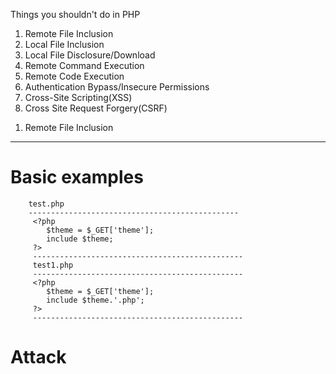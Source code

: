 Things you shouldn't do in PHP

1. Remote File Inclusion
2. Local File Inclusion
3. Local File Disclosure/Download
4. Remote Command Execution
5. Remote Code Execution
6. Authentication Bypass/Insecure Permissions
7. Cross-Site Scripting(XSS)
8. Cross Site Request Forgery(CSRF)

1) Remote File Inclusion
------------------------
Basic examples
==============
		test.php
		-----------------------------------------------
		 <?php
		 	$theme = $_GET['theme'];
		 	include $theme;
		 ?>
		 -----------------------------------------------
		 test1.php
		 -----------------------------------------------
		 <?php
         	$theme = $_GET['theme'];
         	include $theme.'.php';
         ?>
		 -----------------------------------------------
Attack
======
		

		
